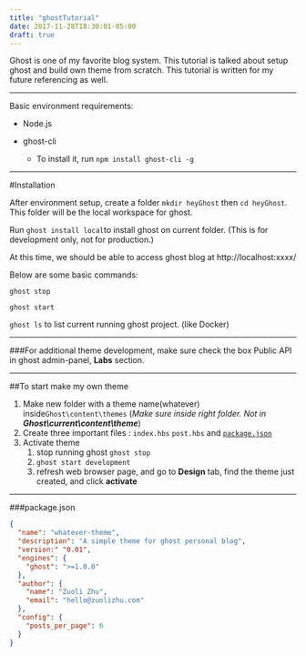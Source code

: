 ```yaml
---
title: "ghostTutorial"
date: 2017-11-28T18:30:01-05:00
draft: true
---
```


Ghost is one of my favorite blog system. This tutorial is talked about setup ghost and build own theme from scratch. This tutorial is written for my future referencing as well.

---

Basic environment requirements:

- Node.js

- ghost-cli

  - To install it, run `npm install ghost-cli -g`

---
#Installation

After environment setup, create a folder `mkdir heyGhost` then `cd heyGhost`. This folder will be the local workspace for ghost. 

Run `ghost install local`to install ghost on current folder. (This is for development only, not for production.)

At this time, we should be able to access ghost blog at http://localhost:xxxx/

Below are some basic commands:

`ghost stop`

`ghost start`

`ghost ls` to list current running ghost project. (like Docker)

---

###For additional theme development, make sure check the box Public API in ghost admin-panel, **Labs** section.

---

##To start make my own theme

1. Make new folder with a theme name(whatever) inside`Ghost\content\themes`
  (_Make sure inside right folder. Not in *__Ghost\current\content\theme__*_)
2. Create three important files : `index.hbs` `post.hbs` and [`package.json`](#package.json)
3. Activate theme
   1. stop running ghost `ghost stop`
   2. `ghost start development`
   3. refresh web browser page, and go to **Design** tab, find the theme just created, and click **activate**


---
###package.json

```json
{
  "name": "whatever-theme",
  "description": "A simple theme for ghost personal blog",
  "version:" "0.01",
  "engines": {
    "ghost": ">=1.0.0"
  },
  "author": {
    "name": "Zuoli Zhu",
    "email": "hello@zuolizhu.com"
  },
  "config": {
    "posts_per_page": 6
  }
}
```



